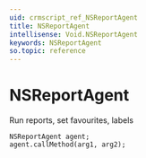 ```yaml
---
uid: crmscript_ref_NSReportAgent
title: NSReportAgent
intellisense: Void.NSReportAgent
keywords: NSReportAgent
so.topic: reference
---
```


# NSReportAgent

Run reports, set favourites, labels

```crmscript
NSReportAgent agent;
agent.callMethod(arg1, arg2);
```
